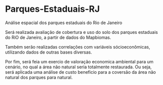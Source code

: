 # Parques-Estaduais-RJ
Análise espacial dos parques estaduais do Rio de Janeiro

Será realizada avaliação de cobertura e uso do solo dos parques estaduais do RiO de Janeiro, a partir de dados do Mapbiomas.

Também serão realizadas correlações com variáveis sócioeconômicas, utilizando dados de outras bases diversas.

Por fim, será feia um exercio de valoração economica ambiental para um cenário, no qual a área não natural seria totalmente restaurada. Ou seja, será aplicada uma análise de custo beneficio para a coversão da área não natural dos parques para natural.